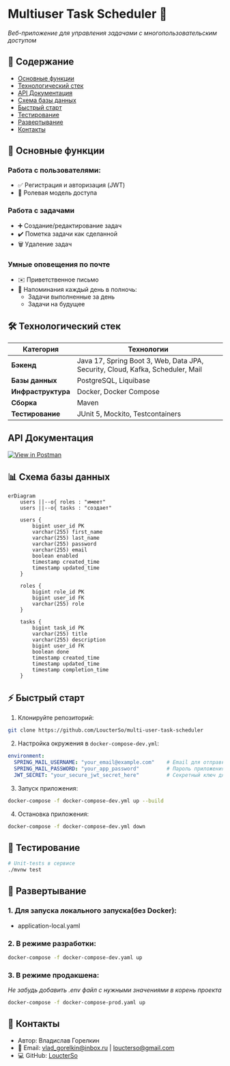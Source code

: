 # Multiuser Task Scheduler 🚀

*Веб-приложение для управления задачами с многопользовательским доступом*

## 📌 Содержание
- [Основные функции](#-основные-функции)
- [Технологический стек](#-технологический-стек)
- [API Документация](#api-документация)
- [Схема базы данных](#-схема-базы-данных)
- [Быстрый старт](#-быстрый-старт)
- [Тестирование](#-тестирование)
- [Развертывание](#-развертывание)
- [Контакты](#-контакты)

## 🌟 Основные функции
### Работа с пользователями:
- ✅ Регистрация и авторизация (JWT)
- 🔐 Ролевая модель доступа
  
### Работа с задачами
- ➕ Создание/редактирование задач
- ✔️ Пометка задачи как сделанной
- 🗑️ Удаление задач

### Умные оповещения по почте
- ✉️ Приветственное письмо
- 🔔 Напоминания каждый день в полночь:
  - Задачи выполненные за день
  - Задачи на будущее

## 🛠 Технологический стек
| Категория       | Технологии                          |
|----------------|-----------------------------------|
| **Бэкенд**     | Java 17, Spring Boot 3, Web, Data JPA, Security, Cloud, Kafka, Scheduler, Mail|
| **Базы данных**| PostgreSQL, Liquibase             |
| **Инфраструктура** | Docker, Docker Compose       |
| **Сборка**     | Maven|
| **Тестирование** | JUnit 5, Mockito, Testcontainers |

## API Документация

[![View in Postman](https://img.shields.io/badge/Postman-View_Documentation-FF6C37?logo=postman&logoColor=white)](https://documenter.getpostman.com/view/41252659/2sB2cPjk5v)

## 📊 Схема базы данных

```mermaid
erDiagram
    users ||--o{ roles : "имеет"
    users ||--o{ tasks : "создает"
    
    users {
        bigint user_id PK
        varchar(255) first_name
        varchar(255) last_name
        varchar(255) password
        varchar(255) email
        boolean enabled
        timestamp created_time
        timestamp updated_time
    }
    
    roles {
        bigint role_id PK
        bigint user_id FK
        varchar(255) role
    }
    
    tasks {
        bigint task_id PK
        varchar(255) title
        varchar(255) description
        bigint user_id FK
        boolean done
        timestamp created_time
        timestamp updated_time
        timestamp completion_time
    }
```

## ⚡ Быстрый старт
1. Клонируйте репозиторий:
```bash
git clone https://github.com/LoucterSo/multi-user-task-scheduler
```
2. Настройка окружения в `docker-compose-dev.yml`:
```yaml
environment:
  SPRING_MAIL_USERNAME: "your_email@example.com"    # Email для отправки уведомлений
  SPRING_MAIL_PASSWORD: "your_app_password"         # Пароль приложения (не аккаунта!)
  JWT_SECRET: "your_secure_jwt_secret_here"         # Секретный ключ для JWT
```
3. Запуск приложения:
```bash
docker-compose -f docker-compose-dev.yml up --build
```
4. Остановка приложения:
```bash
docker-compose -f docker-compose-dev.yml down
```

## 🧪 Тестирование 
```bash
# Unit-tests в сервисе
./mvnw test
```

## 🐳 Развертывание
### 1. Для запуска локального запуска(без Docker):
- application-local.yaml
### 2. В режиме разработки:
```bash
docker-compose -f docker-compose-dev.yaml up
```
### 3. В режиме продакшена:
*Не забудь добавить .env файл с нужными значениями в корень проекта*
```bash
docker-compose -f docker-compose-prod.yaml up
```

## 📧 Контакты
- Автор: Владислав Горелкин
- 📧 Email: vlad_gorelkin@inbox.ru | loucterso@gmail.com
- 💻 GitHub: [LoucterSo](https://github.com/LoucterSo)

